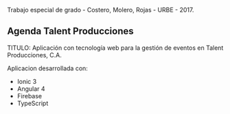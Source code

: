 Trabajo especial de grado - Costero, Molero, Rojas - URBE - 2017.

## Agenda Talent Producciones

TITULO: Aplicación con tecnología web para la gestión de eventos en Talent Producciones, C.A.

Aplicacion desarrollada con: 
- Ionic 3
- Angular 4
- Firebase
- TypeScript